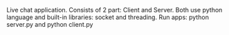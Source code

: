 Live chat application. Consists of 2 part: Client and Server. Both use python language and built-in libraries: socket and threading.
Run apps: python server.py and python client.py

